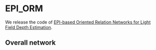 # EPI_ORM
We release the code of [EPI-based Oriented Relation Networks for Light Field Depth Estimation](https://arxiv.org/abs/2007.04538).  

## Overall network
